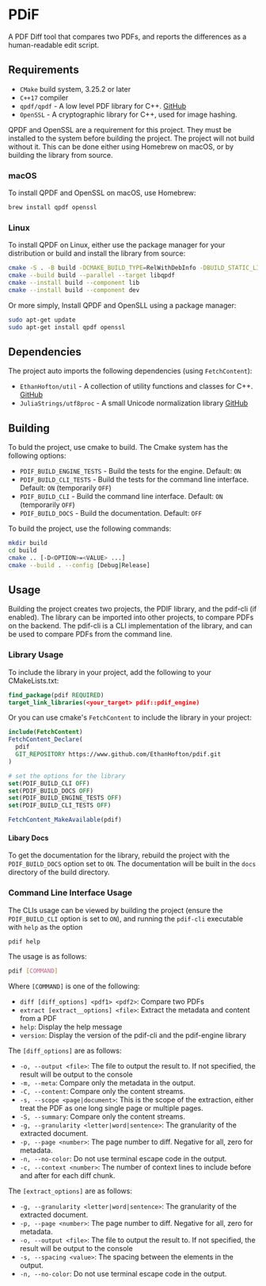 # PDiF

A PDF Diff tool that compares two PDFs, and reports the differences as a human-readable edit script.

## Requirements

- `CMake` build system, 3.25.2 or later
- `C++17` compiler
- `qpdf/qpdf` - A low level PDF library for C++. [GitHub](https://github.com/qpdf/qpdf.git)
- `OpenSSL` - A cryptographic library for C++, used for image hashing.

QPDF and OpenSSL are a requirement for this project. They must be installed to the system before building the project. The project will not build without it. This can be done either using Homebrew on macOS, or by building the library from source.

### macOS

To install QPDF and OpenSSL on macOS, use Homebrew:

```bash
brew install qpdf openssl
```

### Linux

To install QPDF on Linux, either use the package manager for your distribution or build and install the library from source:

```bash
cmake -S . -B build -DCMAKE_BUILD_TYPE=RelWithDebInfo -DBUILD_STATIC_LIBS=OFF
cmake --build build --parallel --target libqpdf
cmake --install build --component lib
cmake --install build --component dev
```

Or more simply, Install QPDF and OpenSLL using a package manager:

```bash
sudo apt-get update
sudo apt-get install qpdf openssl
```

## Dependencies

The project auto imports the following dependencies (using `FetchContent`):
 
 - `EthanHofton/util` - A collection of utility functions and classes for C++. [GitHub](https://github.com/EthanHofton/util.git)
 - `JuliaStrings/utf8proc` - A small Unicode normalization library [GitHub](https://github.com/JuliaStrings/utf8proc)

## Building

To buld the project, use cmake to build. The Cmake system has the following options:

 - `PDIF_BUILD_ENGINE_TESTS` - Build the tests for the engine. Default: `ON`
 - `PDIF_BUILD_CLI_TESTS` - Build the tests for the command line interface. Default: `ON` (temporarily `OFF`)
 - `PDIF_BUILD_CLI` - Build the command line interface. Default: `ON` (temporarily `OFF`)
 - `PDIF_BUILD_DOCS` - Build the documentation. Default: `OFF`

To build the project, use the following commands:

```bash
mkdir build
cd build
cmake .. [-D<OPTION>=<VALUE> ...]
cmake --build . --config [Debug|Release]
```

## Usage

Building the project creates two projects, the PDIF library, and the pdif-cli (if enabled). The library can be imported into other projects, to compare PDFs on the backend. The pdif-cli is a CLI implementation of the library, and can be used to compare PDFs from the command line.

### Library Usage

To include the library in your project, add the following to your CMakeLists.txt:

```cmake
find_package(pdif REQUIRED)
target_link_libraries(<your_target> pdif::pdif_engine)
```

Or you can use cmake's `FetchContent` to include the library in your project:

```cmake
include(FetchContent)
FetchContent_Declare(
  pdif
  GIT_REPOSITORY https://www.github.com/EthanHofton/pdif.git
)

# set the options for the library
set(PDIF_BUILD_CLI OFF)
set(PDIF_BUILD_DOCS OFF)
set(PDIF_BUILD_ENGINE_TESTS OFF)
set(PDIF_BUILD_CLI_TESTS OFF)

FetchContent_MakeAvailable(pdif)
```

#### Libary Docs

To get the documentation for the library, rebuild the project with the `PDIF_BUILD_DOCS` option set to `ON`. The documentation will be built in the `docs` directory of the build directory.

### Command Line Interface Usage

The CLIs usage can be viewed by building the project (ensure the `PDIF_BUILD_CLI` option is set to `ON`), and running the `pdif-cli` executable with `help` as the option

```bash
pdif help
```

The usage is as follows:

```bash
pdif [COMMAND]
```

Where `[COMMAND]` is one of the following:

 - `diff [diff_options] <pdf1> <pdf2>`: Compare two PDFs
 - `extract [extract__options] <file>`: Extract the metadata and content from a PDF
 - `help`: Display the help message
 - `version`: Display the version of the pdif-cli and the pdif-engine library

The `[diff_options]` are as follows: 

 - `-o, --output <file>`: The file to output the result to. If not specified, the result will be output to the console
 - `-m, --meta`: Compare only the metadata in the output.
 - `-C, --content`: Compare only the content streams.
 - `-s, --scope <page|document>`: This is the scope of the extraction, either treat the PDF as one long single page or multiple pages.
 - `-S, --summary`: Compare only the content streams.
 - `-g, --granularity <letter|word|sentence>`: The granularity of the extracted document.
 - `-p, --page <number>`: The page number to diff. Negative for all, zero for metadata.
 - `-n, --no-color`: Do not use terminal escape code in the output.
 - `-c, --context <number>`: The number of context lines to include before and after for each diff chunk.

The `[extract_options]` are as follows:

 - `-g, --granularity <letter|word|sentence>`: The granularity of the extracted document.
 - `-p, --page <number>`: The page number to diff. Negative for all, zero for metadata.
 - `-o, --output <file>`: The file to output the result to. If not specified, the result will be output to the console
 - `-s, --spacing <value>`: The spacing between the elements in the output.
 - `-n, --no-color`: Do not use terminal escape code in the output.